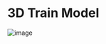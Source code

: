 # 3D Train Model

![image](https://user-images.githubusercontent.com/30599794/41821606-564ece86-77db-11e8-9f05-5d04ba3cc6a0.png)
